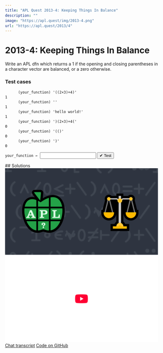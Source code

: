 ```yaml
---
title: "APL Quest 2013-4: Keeping Things In Balance"
description: ""
image: "https://apl.quest/img/2013-4.png"
url: "https://apl.quest/2013/4"
---
```


# <span class=s>2013-</span>4: Keeping Things In Balance

Write an APL dfn which returns a 1 if the opening and closing parentheses in a character vector are
balanced, or a zero otherwise.

### Test cases

```APL
      (your_function) '((2×3)+4)'
1
      (your_function) ''
1
      (your_function) 'hello world!'
1
      (your_function) ')(2×3)+4('
0
      (your_function) '(()'
0
      (your_function) ')'
0
```
<div class="pdiv">
  <code onclick="p_Input.focus()">your_function ← </code><input id="p_Input" autocomplete="off" spellcheck="false" oninput="this.parentElement.querySelector`button`.disabled=false;localStorage.setItem(window.location.pathname,this.value)" onkeypress="subm(event)">
  <button onclick="alert$.next`Testing…`;submitSolution`p`" class="md-button md-button--primary">&#x2714; Test</button>
</div>
<blockquote id="p_Output"></blockquote>
## Solutions
<div onclick="play(this)" title="Video on YouTube" class="yt">
<img alt="Video Thumbnail" src="../../img/2013-4.png">
<img alt="YouTube" src="../../img/yt-big.png">
</div>
<a href="https://chat.stackexchange.com/transcript/52405?m=60517971#60517971" target="_blank" class="md-button md-button--primary">Chat transcript</a>
<a href="https://github.com/abrudz/apl_quest/blob/main/2013/4.apl" target="_blank" class="md-button md-button--primary right">Code on GitHub</a>

<script>
    testCases={"a":["'((2×3)+4)'","'(())'","'()'","'hello world!'","')(2×3)+4('","'())'","')('","')'","'(('"],"b":["''","' '"],"f":"{{(0=+/⍵[⍸⍵≠0])∧{⍬≡⍵[⍸⍵<0]}+\\⍵[⍸⍵≠0]}(⍵='(')+-×⍵=')'}"}
    p_Input.value=localStorage.getItem(window.location.pathname)
    play=e=>e.outerHTML=`<iframe src="https://www.youtube.com/embed/El0_RB4TTPA?list=PLYKQVqyrAEj9wDIUyLDGtDAFTKY38BUMN&autoplay=1" title="<span class=s>2013-</span>4: Keeping Things In Balance (APL Quest 2013-4)" frameborder="0" allow="accelerometer; autoplay; clipboard-write; encrypted-media; gyroscope; picture-in-picture; web-share" referrerpolicy="strict-origin-when-cross-origin" allowfullscreen></iframe>`
</script>
